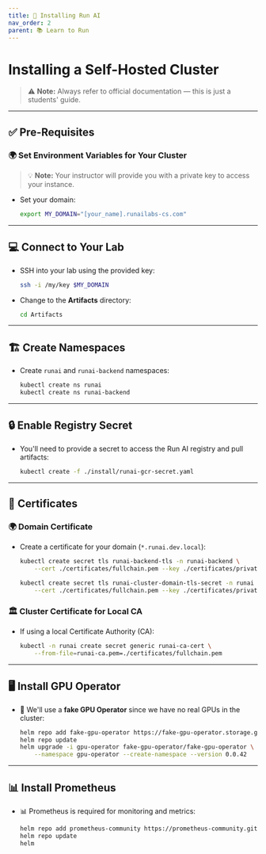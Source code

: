 ```yaml
---
title: 🚀 Installing Run AI
nav_order: 2
parent: 📚 Learn to Run
---
```


# Installing a Self-Hosted Cluster

> ⚠ **Note:** Always refer to official documentation — this is just a students' guide.

---

## ✅ Pre-Requisites

### 🌍 Set Environment Variables for Your Cluster

> 💡 **Note:** Your instructor will provide you with a private key to access your instance.

- Set your domain:

    ```bash
    export MY_DOMAIN="[your_name].runailabs-cs.com"
    ```

---

## 💻 Connect to Your Lab

- SSH into your lab using the provided key:

    ```bash
    ssh -i /my/key $MY_DOMAIN
    ```

- Change to the **Artifacts** directory:

    ```bash
    cd Artifacts
    ```

---

## 🏗 Create Namespaces

- Create `runai` and `runai-backend` namespaces:

    ```bash
    kubectl create ns runai
    kubectl create ns runai-backend
    ```

---

## 🔒 Enable Registry Secret

- You'll need to provide a secret to access the Run AI registry and pull artifacts:

    ```bash
    kubectl create -f ./install/runai-gcr-secret.yaml
    ```

---

## 🔐 Certificates

### 🌍 Domain Certificate

- Create a certificate for your domain (`*.runai.dev.local`):

    ```bash
    kubectl create secret tls runai-backend-tls -n runai-backend \
        --cert ./certificates/fullchain.pem --key ./certificates/private.pem
    
    kubectl create secret tls runai-cluster-domain-tls-secret -n runai \
        --cert ./certificates/fullchain.pem --key ./certificates/private.pem
    ```

### 🏛 Cluster Certificate for Local CA

- If using a local Certificate Authority (CA):

    ```bash
    kubectl -n runai create secret generic runai-ca-cert \
        --from-file=runai-ca.pem=./certificates/fullchain.pem
    ```

---

## 🖥 Install GPU Operator

- 🚀 We'll use a **fake GPU Operator** since we have no real GPUs in the cluster:

    ```bash
    helm repo add fake-gpu-operator https://fake-gpu-operator.storage.googleapis.com
    helm repo update
    helm upgrade -i gpu-operator fake-gpu-operator/fake-gpu-operator \
        --namespace gpu-operator --create-namespace --version 0.0.42
    ```

---

## 📊 Install Prometheus

- 📊 Prometheus is required for monitoring and metrics:

    ```bash
    helm repo add prometheus-community https://prometheus-community.github.io/helm-charts
    helm repo update
    helm

